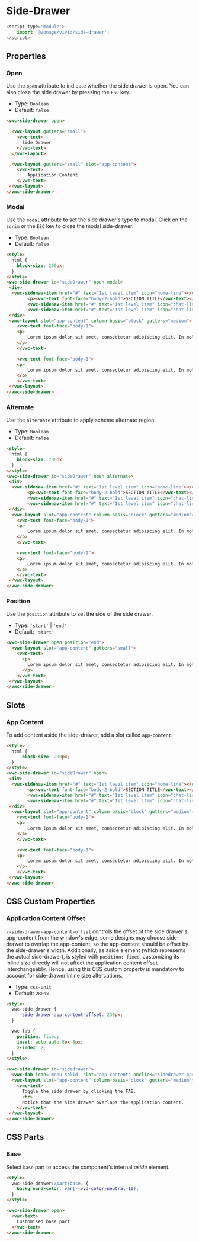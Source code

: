 # Side-Drawer

```js
<script type='module'>
    import '@vonage/vivid/side-drawer';
</script>
```

## Properties

### Open

Use the `open` attribute to indicate whether the side drawer is open.
You can also close the side drawer by pressing the `ESC` key.

- Type: `Boolean`
- Default: `false`

```html preview full
<vwc-side-drawer open>

  <vwc-layout gutters="small">
    <vwc-text>
      Side Drawer
    </vwc-text>
  </vwc-layout>

  <vwc-layout gutters="small" slot="app-content">
    <vwc-text>
        Application Content
    </vwc-text>
 </vwc-layout>
</vwc-side-drawer>
```

### Modal

Use the `modal` attribute to set the side drawer's type to modal.
Click on the `scrim` or the `ESC` key to close the modal side-drawer.

- Type: `Boolean`
- Default: `false`

```html preview full
<style>
  html { 
    block-size: 200px; 
  }
</style>
<vwc-side-drawer id="sideDrawer" open modal>
 <div>
  <vwc-sidenav-item href="#" text="1st level item" icon="home-line"></vwc-sidenav-item>
        <p><vwc-text font-face="body-2-bold">SECTION TITLE</vwc-text></p>
        <vwc-sidenav-item href="#" text="1st level item" icon="chat-line"></vwc-sidenav-item>
        <vwc-sidenav-item href="#" text="1st level item" icon="chat-line"></vwc-sidenav-item>
 </div>
 <vwc-layout slot="app-content" column-basis="block" gutters="medium">
    <vwc-text font-face="body-1">
    <p>
        Lorem ipsum dolor sit amet, consectetur adipiscing elit. In mollis ante est, ac porta sapien rutrum in. Fusce id pulvinar massa. In est erat, gravida sed velit id, tempus tempus metus. Proin mollis auctor orci. Curabitur vestibulum elementum imperdiet. Mauris ac nisl vel nisi auctor sodales. Vestibulum vel rutrum leo, a convallis tellus. Aliquam vel ultricies elit, eget malesuada orci. Praesent ut blandit nisl. Morbi ut ligula faucibus ante pellentesque condimentum sit amet ac dui. Suspendisse potenti. Ut et massa arcu. Pellentesque pellentesque id tortor at ornare.
    </p>
    </vwc-text>

    <vwc-text font-face="body-1">
    <p>
        Lorem ipsum dolor sit amet, consectetur adipiscing elit. In mollis ante est, ac porta sapien rutrum in. Fusce id pulvinar massa. In est erat, gravida sed velit id, tempus tempus metus. Proin mollis auctor orci. Curabitur vestibulum elementum imperdiet. Mauris ac nisl vel nisi auctor sodales. Vestibulum vel rutrum leo, a convallis tellus. Aliquam vel ultricies elit, eget malesuada orci. Praesent ut blandit nisl. Morbi ut ligula faucibus ante pellentesque condimentum sit amet ac dui. Suspendisse potenti. Ut et massa arcu. Pellentesque pellentesque id tortor at ornare.
    </p>
    </vwc-text>
 </vwc-layout>
</vwc-side-drawer>
```

### Alternate

Use the `alternate` attribute to apply scheme alternate region.

- Type: `Boolean`
- Default: `false`

```html preview full
<style>
  html { 
    block-size: 200px; 
  }
</style>
<vwc-side-drawer id="sideDrawer" open alternate>
 <div>
  <vwc-sidenav-item href="#" text="1st level item" icon="home-line"></vwc-sidenav-item>
        <p><vwc-text font-face="body-2-bold">SECTION TITLE</vwc-text></p>
        <vwc-sidenav-item href="#" text="1st level item" icon="chat-line"></vwc-sidenav-item>
        <vwc-sidenav-item href="#" text="1st level item" icon="chat-line"></vwc-sidenav-item>
 </div>
  <vwc-layout slot="app-content" column-basis="block" gutters="medium">
    <vwc-text font-face="body-1">
    <p>
        Lorem ipsum dolor sit amet, consectetur adipiscing elit. In mollis ante est, ac porta sapien rutrum in. Fusce id pulvinar massa. In est erat, gravida sed velit id, tempus tempus metus. Proin mollis auctor orci. Curabitur vestibulum elementum imperdiet. Mauris ac nisl vel nisi auctor sodales. Vestibulum vel rutrum leo, a convallis tellus. Aliquam vel ultricies elit, eget malesuada orci. Praesent ut blandit nisl. Morbi ut ligula faucibus ante pellentesque condimentum sit amet ac dui. Suspendisse potenti. Ut et massa arcu. Pellentesque pellentesque id tortor at ornare.
    </p>
    </vwc-text>

    <vwc-text font-face="body-1">
    <p>
        Lorem ipsum dolor sit amet, consectetur adipiscing elit. In mollis ante est, ac porta sapien rutrum in. Fusce id pulvinar massa. In est erat, gravida sed velit id, tempus tempus metus. Proin mollis auctor orci. Curabitur vestibulum elementum imperdiet. Mauris ac nisl vel nisi auctor sodales. Vestibulum vel rutrum leo, a convallis tellus. Aliquam vel ultricies elit, eget malesuada orci. Praesent ut blandit nisl. Morbi ut ligula faucibus ante pellentesque condimentum sit amet ac dui. Suspendisse potenti. Ut et massa arcu. Pellentesque pellentesque id tortor at ornare.
    </p>
    </vwc-text>
 </vwc-layout>
</vwc-side-drawer>
```

### Position

Use the `position` attribute to set the side of the side drawer.

- Type: `'start'` | `'end'`
- Default: `'start'`

```html preview full
<vwc-side-drawer open position="end">
  <vwc-layout slot="app-content" gutters="small">
    <vwc-text>
      <p>
        Lorem ipsum dolor sit amet, consectetur adipiscing elit. In mollis ante est, ac porta sapien rutrum in. Fusce id pulvinar massa. In est erat, gravida sed velit id, tempus tempus metus. Proin mollis auctor orci. Curabitur vestibulum elementum imperdiet. Mauris ac nisl vel nisi auctor sodales. Vestibulum vel rutrum leo, a convallis tellus. Aliquam vel ultricies elit, eget malesuada orci. Praesent ut blandit nisl. Morbi ut ligula faucibus ante pellentesque condimentum sit amet ac dui. Suspendisse potenti. Ut et massa arcu. Pellentesque pellentesque id tortor at ornare.
      </p>
    </vwc-text>
 </vwc-layout>
</vwc-side-drawer>
```

## Slots

### App Content

To add content aside the side-drawer, add a slot called `app-content`.

```html preview full
<style>
  html { 
      block-size: 200px; 
  }
</style>
<vwc-side-drawer id="sideDrawer" open>
 <div>
  <vwc-sidenav-item href="#" text="1st level item" icon="home-line"></vwc-sidenav-item>
        <p><vwc-text font-face="body-2-bold">SECTION TITLE</vwc-text></p>
        <vwc-sidenav-item href="#" text="1st level item" icon="chat-line"></vwc-sidenav-item>
        <vwc-sidenav-item href="#" text="1st level item" icon="chat-line"></vwc-sidenav-item>
 </div>
  <vwc-layout slot="app-content" column-basis="block" gutters="medium">
    <vwc-text font-face="body-1">
    <p>
        Lorem ipsum dolor sit amet, consectetur adipiscing elit. In mollis ante est, ac porta sapien rutrum in. Fusce id pulvinar massa. In est erat, gravida sed velit id, tempus tempus metus. Proin mollis auctor orci. Curabitur vestibulum elementum imperdiet. Mauris ac nisl vel nisi auctor sodales. Vestibulum vel rutrum leo, a convallis tellus. Aliquam vel ultricies elit, eget malesuada orci. Praesent ut blandit nisl. Morbi ut ligula faucibus ante pellentesque condimentum sit amet ac dui. Suspendisse potenti. Ut et massa arcu. Pellentesque pellentesque id tortor at ornare.
    </p>
    </vwc-text>

    <vwc-text font-face="body-1">
    <p>
        Lorem ipsum dolor sit amet, consectetur adipiscing elit. In mollis ante est, ac porta sapien rutrum in. Fusce id pulvinar massa. In est erat, gravida sed velit id, tempus tempus metus. Proin mollis auctor orci. Curabitur vestibulum elementum imperdiet. Mauris ac nisl vel nisi auctor sodales. Vestibulum vel rutrum leo, a convallis tellus. Aliquam vel ultricies elit, eget malesuada orci. Praesent ut blandit nisl. Morbi ut ligula faucibus ante pellentesque condimentum sit amet ac dui. Suspendisse potenti. Ut et massa arcu. Pellentesque pellentesque id tortor at ornare.
    </p>
    </vwc-text>
 </vwc-layout>
</vwc-side-drawer>
```

## CSS Custom Properties

### Application Content Offset

`--side-drawer-app-content-offset` controls the offset of the side drawer's app-content from the window's edge.
some designs may choose side-drawer to overlap the app-content, so the app-content should be offset by the side-drawer's width.
Additionally, as aside element (which represents the actual side-drawer), is styled with `position: fixed`, customizing its inline size directly will not affect the application content offset interchangeably. Hence, using this CSS custom property is mandatory to account for side-drawer inline size altercations.

- Type: `css-unit`
- Default: `280px`

```html preview full
<style>
  vwc-side-drawer {
    --side-drawer-app-content-offset: 230px;
  }

  vwc-fab { 
    position: fixed;
    inset: auto auto 8px 8px;
    z-index: 2;
  }
</style>

<vwc-side-drawer id="sidedrawer">
  <vwc-fab icon='menu-solid' slot="app-content" onclick="sidedrawer.open = !sidedrawer.open"></vwc-fab>
  <vwc-layout slot="app-content" column-basis="block" gutters="medium">
    <vwc-text>
      Toggle the side drawer by clicking the FAB.
      <br>
      Notice that the side drawer overlaps the application content.
    </vwc-text>
 </vwc-layout>
</vwc-side-drawer>
```

## CSS Parts

### Base

Select `base` part to access the component's internal *aside* element.

```html preview full
<style>
  vwc-side-drawer::part(base) {
    background-color: var(--vvd-color-neutral-10);
  }
</style>

<vwc-side-drawer open>
  <vwc-text>
    Customised base part
  </vwc-text>
</vwc-side-drawer>
```
